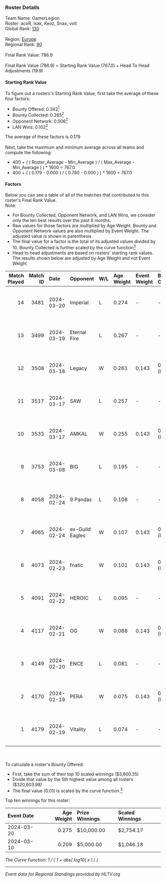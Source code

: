 ### Roster Details<br />
Team Name: GamerLegion<br />
Roster: acoR, isak, Keoz, Snax, volt<br />
Global Rank: [130](../standings_global.md)<br />
<br />
Region: [Europe]( ../standings_europe.md)<br />
Regional Rank: [90]( ../standings_europe.md)<br />
<br />
Final Rank Value:  786.9<br />
<br />
Final Rank Value (786.9) = Starting Rank Value (767.0) + Head To Head Adjustments (19.9)<br />

#### Starting Rank Value<br />
To figure out a rosters's Starting Rank Value, first take the average of these four factors:<br />
- Bounty Offered: 0.342[<sup>1</sup>](#table2)
- Bounty Collected: 0.265[<sup>2</sup>](#table1)
- Opponent Network: 0.006[<sup>2</sup>](#table1)
- LAN Wins: 0.102[<sup>2</sup>](#table1)

The average of these factors is 0.179<br />
<br />
Next, take the maximum and minimum average across all teams and compute the following:<br />
- 400 + ( ( Roster_Average - Min_Average ) / ( Max_Average - Min_Average ) ) * 1600 = 767.0
- 400 + ( ( 0.179 - 0.000 ) / ( 0.780 - 0.000 ) ) * 1600 = 767.0


#### Factors<br />
Below you can see a table of all of the matches that contributed to this roster's Final Rank Value.<br />
Note:<br />

- For Bounty Collected, Opponent Network, and LAN Wins, we consider only the ten best results over the past 6 months.
- Raw values for those factors are multiplied by Age Weight. Bounty and Opponent Network values are also multiplied by Event Weight. The adjusted value is shown in parenthesis.
- The final value for a factor is the total of its adjusted values divided by 10. Bounty Collected is further scaled by the curve function[<sup>3</sup>](#curveFunction)
- Head to head adjustments are based on rosters' starting rank values. The results shown below are adjusted by Age Weight and not Event Weight
<span id="table1"></span><br />


| Match Played | Match ID | Date       | Opponent        | W/L | Age Weight | Event Weight | Bounty Collected | Opponent Network | LAN Wins  | H2H Adj. | Roster                       |
| -: | -: | :- | :- | :- | :- | :- | :- | :- | :- | -: | :- |
|           14 |     3481 | 2024-03-20 | Imperial        | L   | 0.274      | -            | -                | -                | -         |    -0.58 | acoR, isak, Keoz, Snax, volt |
|           13 |     3499 | 2024-03-19 | Eternal Fire    | L   | 0.267      | -            | -                | -                | -         |    -0.05 | acoR, isak, Keoz, Snax, volt |
|           12 |     3508 | 2024-03-18 | Legacy          | W   | 0.261      | 0.143        | 0.122 (0.005)    | 0.634 (0.024)    | 1 (0.261) |     6.51 | acoR, isak, Keoz, Snax, volt |
|           11 |     3517 | 2024-03-17 | SAW             | L   | 0.257      | -            | -                | -                | -         |    -0.80 | acoR, isak, Keoz, Snax, volt |
|           10 |     3533 | 2024-03-17 | AMKAL           | W   | 0.255      | 0.143        | 0.130 (0.005)    | 0.463 (0.017)    | 1 (0.255) |     7.09 | acoR, isak, Keoz, Snax, volt |
|            9 |     3753 | 2024-03-08 | BIG             | L   | 0.195      | -            | -                | -                | -         |    -0.30 | acoR, isak, Keoz, Snax, volt |
|            8 |     4058 | 2024-02-24 | 9 Pandas        | L   | 0.108      | -            | -                | -                | -         |    -0.75 | acoR, isak, Keoz, Snax, volt |
|            7 |     4065 | 2024-02-24 | ex-Guild Eagles | W   | 0.107      | 0.143        | 0.007 (0.000)    | 0.212 (0.003)    | 1 (0.107) |     1.87 | acoR, isak, Keoz, Snax, volt |
|            6 |     4073 | 2024-02-23 | fnatic          | W   | 0.101      | 0.143        | 0.371 (0.005)    | 0.695 (0.010)    | 1 (0.101) |     3.16 | acoR, isak, Keoz, Snax, volt |
|            5 |     4091 | 2024-02-22 | HEROIC          | L   | 0.095      | -            | -                | -                | -         |    -0.04 | acoR, isak, Keoz, Snax, volt |
|            4 |     4117 | 2024-02-21 | OG              | W   | 0.088      | 0.143        | 0.137 (0.002)    | 0.123 (0.002)    | 1 (0.088) |     2.15 | acoR, isak, Keoz, Snax, volt |
|            3 |     4149 | 2024-02-20 | ENCE            | L   | 0.081      | -            | -                | -                | -         |    -0.05 | acoR, isak, Keoz, Snax, volt |
|            2 |     4170 | 2024-02-19 | PERA            | W   | 0.075      | 0.143        | 0.048 (0.001)    | 0.445 (0.005)    | 1 (0.075) |     1.69 | acoR, isak, Keoz, Snax, volt |
|            1 |     4179 | 2024-02-19 | Vitality        | L   | 0.074      | -            | -                | -                | -         |    -0.01 | acoR, isak, Keoz, Snax, volt |

<br />
<span id="table2"></span><br />
To calculate a roster's Bounty Offered:<br />

- First, take the sum of their top 10 scaled winnings ($3,800.35)
- Divide that value by the 5th highest value among all rosters ($320,603.98)
- The final value (0.01) is scaled by the curve function.[<sup>3</sup>](#curveFunction)

Top ten winnings for this roster:<br />

| Event Date | Age Weight | Prize Winnings | Scaled Winnings |
| :- | -: | :- | :- |
| 2024-03-20 |      0.275 | $10,000.00     | $2,754.17       |
| 2024-03-10 |      0.209 | $5,000.00      | $1,046.18       |


<span id="curveFunction"></span>_The Curve Function: 1 / ( 1 + abs( log10( x ) ) )_<br />

---
_Event data for Regional Standings provided by HLTV.org_<br />
